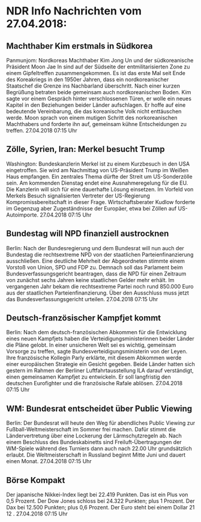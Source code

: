 # NDR Info Nachrichten vom 27.04.2018:


## Machthaber Kim erstmals in Südkorea
Panmunjom:		Nordkoreas Machthaber Kim Jong Un und der südkoreanische Präsident Moon Jae In sind auf der Südseite der entmilitarisierten Zone zu einem Gipfeltreffen zusammengekommen. Es ist das erste Mal seit Ende des Koreakriegs in den 1950er Jahren, dass ein nordkoreanischer Staatschef die Grenze ins Nachbarland überschritt. Nach einer kurzen Begrüßung betraten beide gemeinsam auch nordkoreanischen Boden. Kim sagte vor einem Gespräch hinter verschlossenen Türen, er wolle ein neues Kapitel in den Beziehungen beider Länder aufschlagen. Er hoffe auf eine bedeutende Vereinbarung, die das koreanische Volk nicht enttäuschen werde. Moon sprach von einem mutigen Schritt des norkoreanischen Machthabers und forderte ihn auf, gemeinsam kühne Entscheidungen zu treffen. 27.04.2018 07:15 Uhr 

## Zölle, Syrien, Iran: Merkel besucht Trump
Washington: Bundeskanzlerin Merkel ist zu einem Kurzbesuch in den USA eingetroffen. Sie wird am Nachmittag von US-Präsident Trump im Weißen Haus empfangen. Ein zentrales Thema dürfte der Streit um US-Sonderzölle sein. Am kommenden Dienstag endet eine Ausnahmeregelung für die EU. Die Kanzlerin will sich für eine dauerhafte Lösung einsetzen. Im Vorfeld von Merkels Besuch signalisierten Vertreter der US-Regierung Kompromissbereitschaft in dieser Frage. Wirtschaftsberater Kudlow forderte im Gegenzug aber Zugeständnisse der Europäer, etwa bei Zöllen auf US-Autoimporte. 27.04.2018 07:15 Uhr 

## Bundestag will NPD finanziell austrocknen
Berlin: Nach der Bundesregierung und dem Bundesrat will nun auch der Bundestag die rechtsextreme NPD von der staatlichen Parteienfinanzierung ausschließen. Eine deutliche Mehrheit der Abgeordneten stimmte einem Vorstoß von Union, SPD und FDP zu. Demnach soll das Parlament beim Bundesverfassungsgericht beantragen, dass die NPD für einen Zeitraum von zunächst sechs Jahren keine staatlichen Gelder mehr erhält. Im vergangenen Jahr bekam die rechtsextreme Partei noch rund 850.000 Euro aus der staatlichen Parteienfinanzierung. Über den Ausschluss muss jetzt das Bundesverfassungsgericht urteilen. 27.04.2018 07:15 Uhr 

## Deutsch-französischer Kampfjet kommt
Berlin: Nach dem deutsch-französischen Abkommen für die Entwicklung eines neuen Kampfjets haben die Verteidigungsministerinnen beider Länder die Pläne gelobt. In einer unsicheren Welt sei es wichtig, gemeinsam Vorsorge zu treffen, sagte Bundesverteidigungsministerin von der Leyen. Ihre französische Kollegin Parly erklärte, mit diesem Abkommen werde einer europäischen Strategie ein Gesicht gegeben. Beide Länder hatten sich gestern im Rahmen der Berliner Luftfahrtausstellung ILA darauf verständigt, einen gemeinsamen Kampfjet zu entwickeln. Er soll langfristig den deutschen Eurofighter und die französische Rafale ablösen. 27.04.2018 07:15 Uhr 

## WM: Bundesrat entscheidet über Public Viewing
Berlin: Der Bundesrat will heute den Weg für abendliches Public Viewing zur Fußball-Weltmeisterschaft im Sommer frei machen. Dafür stimmt die Ländervertretung über eine Lockerung der Lärmschutzregeln ab. Nach einem Beschluss des Bundeskabinetts sind Freiluft-Übertragungen der WM-Spiele während des Turniers dann auch nach 22.00 Uhr grundsätzlich erlaubt. Die Weltmeisterschaft in Russland beginnt Mitte Juni und dauert einen Monat. 27.04.2018 07:15 Uhr 

## Börse Kompakt
Der japanische Nikkei-Index liegt bei  22.419  Punkten. Das ist ein Plus von  0,5  Prozent. Der Dow Jones schloss bei  24.322  Punkten; plus  1 Prozent. Der Dax bei  12.500  Punkten; plus  0,6  Prozent. Der Euro steht bei einem Dollar  21 12 . 27.04.2018 07:15 Uhr 
